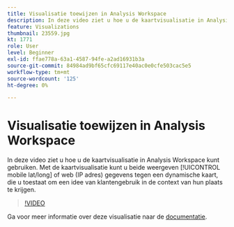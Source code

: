 ```yaml
---
title: Visualisatie toewijzen in Analysis Workspace
description: In deze video ziet u hoe u de kaartvisualisatie in Analysis Workspace kunt gebruiken. De kaartvisualisatie zal u toestaan om of mobiele (lang/lang) of Web (IP adres) gegevens tegen een dynamische kaart te bekijken, toestaand u om een idee van klantengebruik in de context van hun plaats te krijgen.
feature: Visualizations
thumbnail: 23559.jpg
kt: 1771
role: User
level: Beginner
exl-id: ffae778a-63a1-4587-94fe-a2ad16931b3a
source-git-commit: 84984ad9bf65cfc69117e40ac0e0cfe503cac5e5
workflow-type: tm+mt
source-wordcount: '125'
ht-degree: 0%

---
```


# Visualisatie toewijzen in Analysis Workspace

In deze video ziet u hoe u de kaartvisualisatie in Analysis Workspace kunt gebruiken. Met de kaartvisualisatie kunt u beide weergeven [!UICONTROL mobile lat/long] of web (IP adres) gegevens tegen een dynamische kaart, die u toestaat om een idee van klantengebruik in de context van hun plaats te krijgen.

>[!VIDEO](https://video.tv.adobe.com/v/23559/?quality=12&learn=on)

Ga voor meer informatie over deze visualisatie naar de [documentatie](https://experienceleague.adobe.com/docs/analytics/analyze/analysis-workspace/visualizations/map-visualization.html?lang=en).
